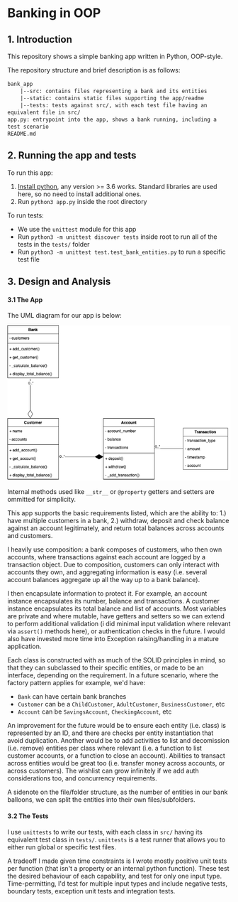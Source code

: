 # Banking in OOP

## 1. Introduction

This repository shows a simple banking app written in Python, OOP-style.

The repository structure and brief description is as follows:

```
bank_app 
    |--src: contains files representing a bank and its entities
    |--static: contains static files supporting the app/readme
    |--tests: tests against src/, with each test file having an equivalent file in src/
app.py: entrypoint into the app, shows a bank running, including a test scenario
README.md 
```

## 2. Running the app and tests

To run this app:
1. [Install python](https://www.python.org/downloads/), any version >= 3.6 works. Standard libraries are used here, so no need to install additional ones.
2. Run `python3 app.py` inside the root directory

To run tests:
- We use the `unittest` module for this app
- Run `python3 -m unittest discover tests` inside root to run all of the tests in the `tests/` folder
- Run `python3 -m unittest test.test_bank_entities.py` to run a specific test file

## 3. Design and Analysis

#### 3.1 The App
The UML diagram for our app is below:

![uml_bank](./static/class_diagram_bank.png)

Internal methods used like `__str__` or `@property` getters and setters are ommitted for simplicity.

This app supports the basic requirements listed, which are the ability to: 1.) have multiple customers in a bank, 2.) withdraw, deposit and check balance against an account legitimately, and return total balances across accounts and customers.

I heavily use composition: a bank composes of customers, who then own accounts, where transactions against each account are logged by a transaction object. Due to composition, customers can only interact with accounts they own, and aggregating information is easy (i.e. several account balances aggregate up all the way up to a bank balance).

I then encapsulate information to protect it. For example, an account instance encapsulates its number, balance and transactions. A customer instance encapsulates its total balance and list of accounts. Most variables are private and where mutable, have getters and setters so we can extend to perform additional validation (i did minimal input validation where relevant via `assert()` methods here), or authentication checks in the future. I would also have invested more time into Exception raising/handling in a mature application.

Each class is constructed with as much of the SOLID principles in mind, so that they can subclassed to their specific entities, or made to be an interface, depending on the requirement. In a future scenario, where the factory pattern applies for example, we'd have:
- `Bank` can have certain bank branches
- `Customer` can be a `ChildCustomer`, `AdultCustomer`, `BusinessCustomer`, etc
- `Account` can be `SavingsAccount`, `CheckingAccount`, etc

An improvement for the future would be to ensure each entity (i.e. class) is represented by an ID, and there are checks per entity instantiation that avoid duplication. Another would be to add activities to list and decomission (i.e. remove) entities per class where relevant (i.e. a function to list customer accounts, or a function to close an account). Abilities to transact across entities would be great too (i.e. transfer money across accounts, or across customers). The wishlist can grow infinitely if we add auth considerations too, and concurrency requirements.

A sidenote on the file/folder structure, as the number of entities in our bank balloons, we can split the entities into their own files/subfolders.

#### 3.2 The Tests

I use `unittests` to write our tests, with each class in `src/` having its equivalent test class in  `tests/`. `unittests` is a test runner that allows you to either run global or specific test files. 

A tradeoff I made given time constraints is I wrote mostly positive unit tests per function (that isn't a property or an internal python function). These test the desired behaviour of each capability, and test for only one input type. Time-permitting, I'd test for multiple input types and include negative tests, boundary tests, exception unit tests and integration tests.